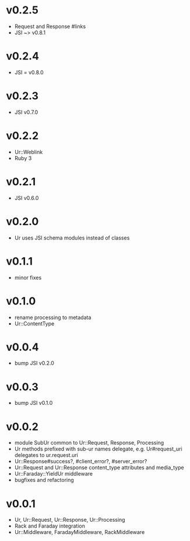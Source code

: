 # v0.2.5

- Request and Response #links
- JSI ~> v0.8.1

# v0.2.4

- JSI = v0.8.0

# v0.2.3

- JSI v0.7.0

# v0.2.2

- Ur::Weblink
- Ruby 3

# v0.2.1

- JSI v0.6.0

# v0.2.0

- Ur uses JSI schema modules instead of classes

# v0.1.1
- minor fixes

# v0.1.0
- rename processing to metadata
- Ur::ContentType

# v0.0.4
- bump JSI v0.2.0

# v0.0.3
- bump JSI v0.1.0

# v0.0.2

- module SubUr common to Ur::Request, Response, Processing
- Ur methods prefixed with sub-ur names delegate, e.g. Ur#request_uri delegates to ur.request.uri
- Ur::Response#success?, #client_error?, #server_error?
- Ur::Request and Ur::Response content_type attributes and media_type
- Ur::Faraday::YieldUr middleware
- bugfixes and refactoring

# v0.0.1

- Ur, Ur::Request, Ur::Response, Ur::Processing
- Rack and Faraday integration
- Ur::Middleware, FaradayMiddleware, RackMiddleware
